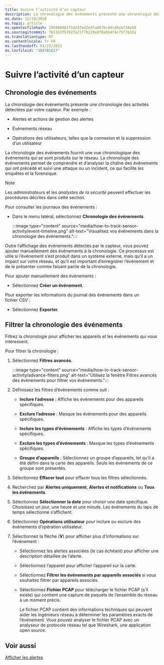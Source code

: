 ```yaml
---
title: Suivre l’activité d’un capteur
description: La chronologie des événements présente une chronologie des activités détectées sur votre réseau, notamment les alertes et les actions de gestion des alertes, les événements réseau et les opérations des utilisateurs, telles que la connexion et la suppression d’un utilisateur.
ms.date: 12/10/2020
ms.topic: article
ms.openlocfilehash: 195908001fbd247ed2e0fa007bc8dcd5ebf28e60
ms.sourcegitcommit: f611b3f57027a21f7b229edf8a5b4f4c75f76331
ms.translationtype: HT
ms.contentlocale: fr-FR
ms.lasthandoff: 03/22/2021
ms.locfileid: "104781617"
---
```

# <a name="track-sensor-activity"></a>Suivre l’activité d’un capteur

## <a name="event-timeline"></a>Chronologie des événements

La chronologie des événements présente une chronologie des activités détectées par votre capteur. Par exemple :

  - Alertes et actions de gestion des alertes

  - Événements réseau

  - Opérations des utilisateurs, telles que la connexion et la suppression d’un utilisateur

La chronologie des événements fournit une vue chronologique des événements qui se sont produits sur le réseau. La chronologie des événements permet de comprendre et d’analyser la chaîne des événements qui ont précédé et suivi une attaque ou un incident, ce qui facilite les enquêtes et la forensique.

> [!NOTE]
> Les *administrateurs* et les *analystes de la sécurité* peuvent effectuer les procédures décrites dans cette section.

Pour consulter les journaux des événements :

- Dans le menu latéral, sélectionnez **Chronologie des événements**.

   :::image type="content" source="media/how-to-track-sensor-activity/event-timeline.png" alt-text="Visualisez vos événements dans la chronologie des événements.":::

Outre l’affichage des événements détectés par le capteur, vous pouvez ajouter manuellement des événements à la chronologie. Ce processus est utile si l’événement s’est produit dans un système externe, mais qu’il a un impact sur votre réseau, et qu’il est important d’enregistrer l’événement et de le présenter comme faisant partie de la chronologie.

Pour ajouter manuellement des événements :

- Sélectionnez **Créer un événement**.

Pour exporter les informations du journal des événements dans un fichier CSV :

- Sélectionnez **Exporter**.

## <a name="filter-the-event-timeline"></a>Filtrer la chronologie des événements

Filtrez la chronologie pour afficher les appareils et les événements qui vous intéressent.

Pour filtrer la chronologie :

1. Sélectionnez **Filtres avancés**.

   :::image type="content" source="media/how-to-track-sensor-activity/advance-filters.png" alt-text="Utilisez la fenêtre Filtres avancés des événements pour filtrer vos événements.":::

2. Définissez les filtres d’événements comme suit :

   - **Inclure l’adresse** : Affiche les événements pour des appareils spécifiques.

   - **Exclure l’adresse** : Masque les événements pour des appareils spécifiques.

   - **Inclure les types d’événements** : Affiche les types d’événements spécifiques.

   - **Exclure les types d’événements** : Masque les types d’événements spécifiques.

   - **Groupe d’appareils** : Sélectionnez un groupe d’appareils, tel qu’il a été défini dans la carte des appareils. Seuls les événements de ce groupe sont présentés.

3. Sélectionnez **Effacer tout** pour effacer tous les filtres sélectionnés.

4. Recherchez par **Alertes uniquement**, **Alertes et notifications** ou **Tous les événements**.

5. Sélectionnez **Sélectionner la date** pour choisir une date spécifique. Choisissez un jour, une heure et une minute. Les événements du laps de temps sélectionné s’affichent.

6.  Sélectionnez **Opérations utilisateur** pour inclure ou exclure des événements d’opération utilisateur.

7.  Sélectionnez la flèche (**V**) pour afficher plus d’informations sur l’événement :

    - Sélectionnez les alertes associées (le cas échéant) pour afficher une description détaillée de l’alerte.

    - Sélectionnez l’appareil pour afficher l’appareil sur la carte.

    - Sélectionnez **Filtrer les événements par appareils associés** si vous souhaitez filtrer par appareils associés.

    - Sélectionnez **Fichier PCAP** pour télécharger le fichier PCAP (s’il existe) qui contient une capture de paquets de l’ensemble du réseau à un moment précis. 
    
      Le fichier PCAP contient des informations techniques qui peuvent aider les ingénieurs réseau à déterminer les paramètres exacts de l’événement. Vous pouvez analyser le fichier PCAP avec un analyseur de protocole réseau tel que Wireshark, une application open source.

## <a name="see-also"></a>Voir aussi

[Afficher les alertes](how-to-view-alerts.md)
